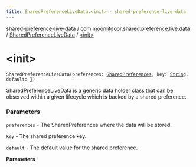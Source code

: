 ```yaml
---
title: SharedPreferenceLiveData.<init> - shared-preference-live-data
---
```


[shared-preference-live-data](../../index.html) / [com.moonlitdoor.shared.preference.live.data](../index.html) / [SharedPreferenceLiveData](index.html) / [&lt;init&gt;](./-init-.html)

# &lt;init&gt;

`SharedPreferenceLiveData(preferences: `[`SharedPreferences`](https://developer.android.com/reference/android/content/SharedPreferences.html)`, key: `[`String`](https://kotlinlang.org/api/latest/jvm/stdlib/kotlin/-string/index.html)`, default: `[`T`](index.html#T)`)`

SharedPreferenceLiveData is a generic data holder class that can be observed within a given lifecycle which
is backed by a shared preference.

### Parameters

`preferences` - The SharedPreferences where the data will be stored.

`key` - The shared preference key.

`default` - The default value for the shared preference.

**Parameters**

